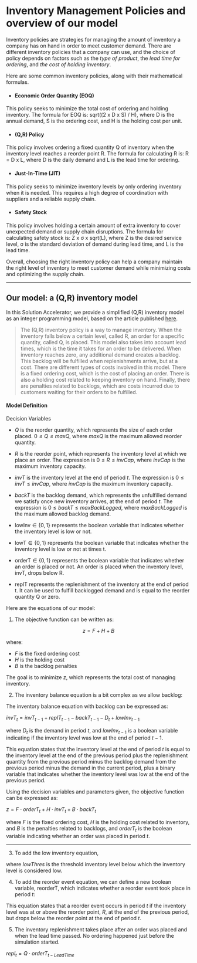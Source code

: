 # Inventory Management Policies and overview of our model

Inventory policies are strategies for managing the amount of inventory a company has on hand in order to meet customer demand. 
There are different inventory policies that a company can use, and the choice of policy depends on factors such as the *type of product*, 
the *lead time for ordering*, and *the cost of holding inventory*. 

Here are some common inventory policies, along with their mathematical formulas.

- #### Economic Order Quantity (EOQ)
This policy seeks to minimize the total cost of ordering and holding inventory. The formula for EOQ is: sqrt((2 x D x S) / H), where D is the annual demand, S is the ordering cost, and H is the holding cost per unit.

- #### (Q,R) Policy
This policy involves ordering a fixed quantity Q of inventory when the inventory level reaches a reorder point R. The formula for calculating R is: R = D x L, where D is the daily demand and L is the lead time for ordering.

- #### Just-In-Time (JIT)

This policy seeks to minimize inventory levels by only ordering inventory when it is needed. This requires a high degree of coordination with suppliers and a reliable supply chain.

- #### Safety Stock
This policy involves holding a certain amount of extra inventory to cover unexpected demand or supply chain disruptions. The formula for calculating safety stock is: Z x σ x sqrt(L), where Z is the desired service level, σ is the standard deviation of demand during lead time, and L is the lead time.

Overall, choosing the right inventory policy can help a company maintain the right level of inventory to meet customer demand while minimizing costs and optimizing the supply chain.

---

## Our model: a (Q,R) inventory model

In this Solution Accelerator, we provide a simplified (Q,R) inventory model as an integer programming model, based on the article published [here](http://yetanothermathprogrammingconsultant.blogspot.com/2020/11/optimal-qr-inventory-policy-as-mip.html).

> The (Q,R) inventory policy is a way to manage inventory. When the inventory falls below a certain level, called R, an order for a specific quantity, called Q, is placed. 
> This model also takes into account lead times, which is the time it takes for an order to be delivered. When inventory reaches zero, any additional demand creates a backlog. This backlog will be fulfilled when replenishments arrive, but at a cost.
> There are different types of costs involved in this model. There is a fixed ordering cost, which is the cost of placing an order. There is also a holding cost related to keeping inventory on hand. Finally, there are penalties related to backlogs, which are costs incurred due to customers waiting for their orders to be fulfilled.

#### Model Definition

Decision Variables


- $Q$ is the reorder quantity, which represents the size of each order placed. $0 \leq Q \leq maxQ$, where $maxQ$ is the maximum allowed reorder quantity.

- $R$ is the reorder point, which represents the inventory level at which we place an order. The expression is $0 \leq R \leq invCap$, where $invCap$ is the maximum inventory capacity.
- $invT$ is the inventory level at the end of period $t$. The expression is $0 \leq invT \leq invCap$, where $invCap$ is the maximum inventory capacity.
- $backT$ is the backlog demand, which represents the unfulfilled demand we satisfy once new inventory arrives, at the end of period $t$. The expression is $0 \leq backT \leq maxBackLogged$, where $maxBackLogged$ is the maximum allowed backlog demand.
- $\text{lowInv} \in \{0,1\}$ represents the boolean variable that indicates whether the inventory level is low or not.
- $\text{lowT} \in \{0,1\}$ represents the boolean variable that indicates whether the inventory level is low or not at times t.
- $\text{orderT} \in \{0,1\}$ represents the boolean variable that indicates whether an order is placed or not. An order is placed when the inventory level, $\text{invT}$, drops below $\text{R}$.
- $\text{replT}$ represents the replenishment of the inventory at the end of period $\text{t}$. It can be used to fulfill backlogged demand and is equal to the reorder quantity $\text{Q}$ or zero.

Here are the equations of our model:


1. The objective function can be written as:

$$z = F + H + B$$

where:
- $F$ is the fixed ordering cost
- $H$ is the holding cost
- $B$ is the backlog penalties

The goal is to minimize $z$, which represents the total cost of managing inventory.

2. The inventory balance equation is a bit complex as we allow backlog:

The inventory balance equation with backlog can be expressed as:

$invT_{t} = invT_{t-1} + replT_{t-1} - backT_{t-1} - D_{t} + lowInv_{t-1}$

where $D_{t}$ is the demand in period $t$, and $lowInv_{t-1}$ is a boolean variable indicating if the inventory level was low at the end of period $t-1$.

This equation states that the inventory level at the end of period $t$ is equal to the inventory level at the end of the previous period plus the replenishment quantity from the previous period minus the backlog demand from the previous period minus the demand in the current period, plus a binary variable that indicates whether the inventory level was low at the end of the previous period.

Using the decision variables and parameters given, the objective function can be expressed as:

$z = F \cdot orderT_{t} + H \cdot invT_{t} + B \cdot backT_{t}$

where $F$ is the fixed ordering cost, $H$ is the holding cost related to inventory, and $B$ is the penalties related to backlogs, and $orderT_{t}$ is the boolean variable indicating whether an order was placed in period $t$.

---
3. To add the low inventory equation, 

where $lowThres$ is the threshold inventory level below which the inventory level is considered low.

4. To add the reorder event equation, we can define a new boolean variable, $\text{reorderT}$, which indicates whether a reorder event took place in period $t$:

This equation states that a reorder event occurs in period $t$ if the inventory level was at or above the reorder point, $R$, at the end of the previous period, but drops below the reorder point at the end of period $t$.

5. The inventory replenishment takes place after an order was placed and when the lead time passed. No ordering happened just before the simulation started.

$repl_{t} = Q \cdot orderT_{t-LeadTime}$

